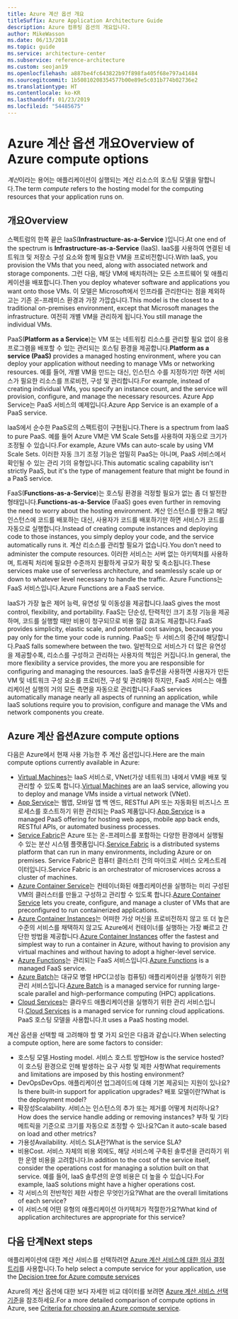 ```yaml
---
title: Azure 계산 옵션 개요
titleSuffix: Azure Application Architecture Guide
description: Azure 컴퓨팅 옵션의 개요입니다.
author: MikeWasson
ms.date: 06/13/2018
ms.topic: guide
ms.service: architecture-center
ms.subservice: reference-architecture
ms.custom: seojan19
ms.openlocfilehash: a887be4fc643822b97f898fa405f68e797a41484
ms.sourcegitcommit: 1b50810208354577b00e89e5c031b774b02736e2
ms.translationtype: HT
ms.contentlocale: ko-KR
ms.lasthandoff: 01/23/2019
ms.locfileid: "54485675"
---
```

# <a name="overview-of-azure-compute-options"></a><span data-ttu-id="0cc1b-103">Azure 계산 옵션 개요</span><span class="sxs-lookup"><span data-stu-id="0cc1b-103">Overview of Azure compute options</span></span>

<span data-ttu-id="0cc1b-104">*계산*이라는 용어는 애플리케이션이 실행되는 계산 리소스의 호스팅 모델을 말합니다.</span><span class="sxs-lookup"><span data-stu-id="0cc1b-104">The term *compute* refers to the hosting model for the computing resources that your application runs on.</span></span>

## <a name="overview"></a><span data-ttu-id="0cc1b-105">개요</span><span class="sxs-lookup"><span data-stu-id="0cc1b-105">Overview</span></span>

<span data-ttu-id="0cc1b-106">스펙트럼의 한쪽 끝은 IaaS(**Infrastructure-as-a-Service** )입니다.</span><span class="sxs-lookup"><span data-stu-id="0cc1b-106">At one end of the spectrum is **Infrastructure-as-a-Service** (IaaS).</span></span> <span data-ttu-id="0cc1b-107">IaaS를 사용하여 연결된 네트워크 및 저장소 구성 요소와 함께 필요한 VM을 프로비전합니다.</span><span class="sxs-lookup"><span data-stu-id="0cc1b-107">With IaaS, you provision the VMs that you need, along with associated network and storage components.</span></span> <span data-ttu-id="0cc1b-108">그런 다음, 해당 VM에 배치하려는 모든 소프트웨어 및 애플리케이션을 배포합니다.</span><span class="sxs-lookup"><span data-stu-id="0cc1b-108">Then you deploy whatever software and applications you want onto those VMs.</span></span> <span data-ttu-id="0cc1b-109">이 모델은 Microsoft에서 인프라를 관리한다는 점을 제외하고는 기존 온-프레미스 환경과 가장 가깝습니다.</span><span class="sxs-lookup"><span data-stu-id="0cc1b-109">This model is the closest to a traditional on-premises environment, except that Microsoft manages the infrastructure.</span></span> <span data-ttu-id="0cc1b-110">여전히 개별 VM을 관리하게 됩니다.</span><span class="sxs-lookup"><span data-stu-id="0cc1b-110">You still manage the individual VMs.</span></span>

<span data-ttu-id="0cc1b-111">PaaS(**Platform as a Service**)는 VM 또는 네트워킹 리소스를 관리할 필요 없이 응용 프로그램을 배포할 수 있는 관리되는 호스팅 환경을 제공합니다.</span><span class="sxs-lookup"><span data-stu-id="0cc1b-111">**Platform as a service (PaaS)** provides a managed hosting environment, where you can deploy your application without needing to manage VMs or networking resources.</span></span> <span data-ttu-id="0cc1b-112">예를 들어, 개별 VM을 만드는 대신, 인스턴스 수를 지정하기만 하면 서비스가 필요한 리소스를 프로비전, 구성 및 관리합니다.</span><span class="sxs-lookup"><span data-stu-id="0cc1b-112">For example, instead of creating individual VMs, you specify an instance count, and the service will provision, configure, and manage the necessary resources.</span></span> <span data-ttu-id="0cc1b-113">Azure App Service는 PaaS 서비스의 예제입니다.</span><span class="sxs-lookup"><span data-stu-id="0cc1b-113">Azure App Service is an example of a PaaS service.</span></span>

<span data-ttu-id="0cc1b-114">IaaS에서 순수한 PaaS로의 스펙트럼이 구현됩니다.</span><span class="sxs-lookup"><span data-stu-id="0cc1b-114">There is a spectrum from IaaS to pure PaaS.</span></span> <span data-ttu-id="0cc1b-115">예를 들어 Azure VM은 VM Scale Sets를 사용하여 자동으로 크기가 조정될 수 있습니다.</span><span class="sxs-lookup"><span data-stu-id="0cc1b-115">For example, Azure VMs can auto-scale by using VM Scale Sets.</span></span> <span data-ttu-id="0cc1b-116">이러한 자동 크기 조정 기능은 엄밀히 PaaS는 아니며, PaaS 서비스에서 확인될 수 있는 관리 기의 유형입니다.</span><span class="sxs-lookup"><span data-stu-id="0cc1b-116">This automatic scaling capability isn't strictly PaaS, but it's the type of management feature that might be found in a PaaS service.</span></span>

<span data-ttu-id="0cc1b-117">FaaS(**Functions-as-a-Service**)는 호스팅 환경을 걱정할 필요가 없는 좀 더 발전한 형태입니다.</span><span class="sxs-lookup"><span data-stu-id="0cc1b-117">**Functions-as-a-Service** (FaaS) goes even further in removing the need to worry about the hosting environment.</span></span> <span data-ttu-id="0cc1b-118">계산 인스턴스를 만들고 해당 인스턴스에 코드를 배포하는 대신, 사용자가 코드를 배포하기만 하면 서비스가 코드를 자동으로 실행합니다.</span><span class="sxs-lookup"><span data-stu-id="0cc1b-118">Instead of creating compute instances and deploying code to those instances, you simply deploy your code, and the service automatically runs it.</span></span> <span data-ttu-id="0cc1b-119">계산 리소스를 관리할 필요가 없습니다.</span><span class="sxs-lookup"><span data-stu-id="0cc1b-119">You don’t need to administer the compute resources.</span></span> <span data-ttu-id="0cc1b-120">이러한 서비스는 서버 없는 아키텍처를 사용하며, 트래픽 처리에 필요한 수준까지 원활하게 규모가 확장 및 축소됩니다.</span><span class="sxs-lookup"><span data-stu-id="0cc1b-120">These services make use of serverless architecture, and seamlessly scale up or down to whatever level necessary to handle the traffic.</span></span> <span data-ttu-id="0cc1b-121">Azure Functions는 FaaS 서비스입니다.</span><span class="sxs-lookup"><span data-stu-id="0cc1b-121">Azure Functions are a FaaS service.</span></span>

<span data-ttu-id="0cc1b-122">IaaS가 가장 높은 제어 능력, 유연성 및 이동성을 제공합니다.</span><span class="sxs-lookup"><span data-stu-id="0cc1b-122">IaaS gives the most control, flexibility, and portability.</span></span> <span data-ttu-id="0cc1b-123">FaaS는 단순성, 탄력적인 크기 조정 기능을 제공하며, 코드를 실행할 때만 비용이 청구되므로 비용 절감 효과도 제공합니다.</span><span class="sxs-lookup"><span data-stu-id="0cc1b-123">FaaS provides simplicity, elastic scale, and potential cost savings, because you pay only for the time your code is running.</span></span> <span data-ttu-id="0cc1b-124">PaaS는 두 서비스의 중간에 해당합니다.</span><span class="sxs-lookup"><span data-stu-id="0cc1b-124">PaaS falls somewhere between the two.</span></span> <span data-ttu-id="0cc1b-125">일반적으로 서비스가 더 많은 유연성을 제공할수록, 리소스를 구성하고 관리하는 사용자의 책임은 커집니다.</span><span class="sxs-lookup"><span data-stu-id="0cc1b-125">In general, the more flexibility a service provides, the more you are responsible for configuring and managing the resources.</span></span> <span data-ttu-id="0cc1b-126">IaaS 솔루션을 사용하면 사용자가 만든 VM 및 네트워크 구성 요소를 프로비전, 구성 및 관리해야 하지만, FaaS 서비스는 애플리케이션 실행의 거의 모든 측면을 자동으로 관리합니다.</span><span class="sxs-lookup"><span data-stu-id="0cc1b-126">FaaS services automatically manage nearly all aspects of running an application, while IaaS solutions require you to provision, configure and manage the VMs and network components you create.</span></span>

## <a name="azure-compute-options"></a><span data-ttu-id="0cc1b-127">Azure 계산 옵션</span><span class="sxs-lookup"><span data-stu-id="0cc1b-127">Azure compute options</span></span>

<span data-ttu-id="0cc1b-128">다음은 Azure에서 현재 사용 가능한 주 계산 옵션입니다.</span><span class="sxs-lookup"><span data-stu-id="0cc1b-128">Here are the main compute options currently available in Azure:</span></span>

- <span data-ttu-id="0cc1b-129">[Virtual Machines](/azure/virtual-machines/)는 IaaS 서비스로, VNet(가상 네트워크) 내에서 VM을 배포 및 관리할 수 있도록 합니다.</span><span class="sxs-lookup"><span data-stu-id="0cc1b-129">[Virtual Machines](/azure/virtual-machines/) are an IaaS service, allowing you to deploy and manage VMs inside a virtual network (VNet).</span></span>
- <span data-ttu-id="0cc1b-130">[App Service](/azure/app-service/app-service-value-prop-what-is)는 웹앱, 모바일 앱 백 엔드, RESTful API 또는 자동화된 비즈니스 프로세스를 호스트하기 위한 관리되는 PaaS 제품입니다.</span><span class="sxs-lookup"><span data-stu-id="0cc1b-130">[App Service](/azure/app-service/app-service-value-prop-what-is) is a managed PaaS offering for hosting web apps, mobile app back ends, RESTful APIs, or automated business processes.</span></span>
- <span data-ttu-id="0cc1b-131">[Service Fabric](/azure/service-fabric/service-fabric-overview)은 Azure 또는 온-프레미스를 포함하는 다양한 환경에서 실행될 수 있는 분산 시스템 플랫폼입니다.</span><span class="sxs-lookup"><span data-stu-id="0cc1b-131">[Service Fabric](/azure/service-fabric/service-fabric-overview) is a distributed systems platform that can run in many environments, including Azure or on premises.</span></span> <span data-ttu-id="0cc1b-132">Service Fabric은 컴퓨터 클러스터 간의 마이크로 서비스 오케스트레이터입니다.</span><span class="sxs-lookup"><span data-stu-id="0cc1b-132">Service Fabric is an orchestrator of microservices across a cluster of machines.</span></span>
- <span data-ttu-id="0cc1b-133">[Azure Container Service](/azure/container-service/container-service-intro)는 컨테이너화된 애플리케이션을 실행하는 미리 구성된 VM의 클러스터를 만들고 구성하고 관리할 수 있도록 합니다.</span><span class="sxs-lookup"><span data-stu-id="0cc1b-133">[Azure Container Service](/azure/container-service/container-service-intro) lets you create, configure, and manage a cluster of VMs that are preconfigured to run containerized applications.</span></span>
- <span data-ttu-id="0cc1b-134">[Azure Container Instances](/azure/container-instances/container-instances-overview)는 어떠한 가상 머신을 프로비전하지 않고 또 더 높은 수준의 서비스를 채택하지 않고도 Azure에서 컨테이너를 실행하는 가장 빠르고 간단한 방법을 제공합니다.</span><span class="sxs-lookup"><span data-stu-id="0cc1b-134">[Azure Container Instances](/azure/container-instances/container-instances-overview) offer the fastest and simplest way to run a container in Azure, without having to provision any virtual machines and without having to adopt a higher-level service.</span></span>
- <span data-ttu-id="0cc1b-135">[Azure Functions](/azure/azure-functions/functions-overview)는 관리되는 FaaS 서비스입니다.</span><span class="sxs-lookup"><span data-stu-id="0cc1b-135">[Azure Functions](/azure/azure-functions/functions-overview) is a managed FaaS service.</span></span>
- <span data-ttu-id="0cc1b-136">[Azure Batch](/azure/batch/batch-technical-overview)는 대규모 병렬 HPC(고성능 컴퓨팅) 애플리케이션을 실행하기 위한 관리 서비스입니다.</span><span class="sxs-lookup"><span data-stu-id="0cc1b-136">[Azure Batch](/azure/batch/batch-technical-overview) is a managed service for running large-scale parallel and high-performance computing (HPC) applications.</span></span>
- <span data-ttu-id="0cc1b-137">[Cloud Services](/azure/cloud-services/cloud-services-choose-me)는 클라우드 애플리케이션을 실행하기 위한 관리 서비스입니다.</span><span class="sxs-lookup"><span data-stu-id="0cc1b-137">[Cloud Services](/azure/cloud-services/cloud-services-choose-me) is a managed service for running cloud applications.</span></span> <span data-ttu-id="0cc1b-138">PaaS 호스팅 모델을 사용합니다.</span><span class="sxs-lookup"><span data-stu-id="0cc1b-138">It uses a PaaS hosting model.</span></span>

<span data-ttu-id="0cc1b-139">계산 옵션을 선택할 때 고려해야 할 몇 가지 요인은 다음과 같습니다.</span><span class="sxs-lookup"><span data-stu-id="0cc1b-139">When selecting a compute option, here are some factors to consider:</span></span>

- <span data-ttu-id="0cc1b-140">호스팅 모델.</span><span class="sxs-lookup"><span data-stu-id="0cc1b-140">Hosting model.</span></span> <span data-ttu-id="0cc1b-141">서비스 호스트 방법</span><span class="sxs-lookup"><span data-stu-id="0cc1b-141">How is the service hosted?</span></span> <span data-ttu-id="0cc1b-142">이 호스팅 환경으로 인해 발생하는 요구 사항 및 제한 사항</span><span class="sxs-lookup"><span data-stu-id="0cc1b-142">What requirements and limitations are imposed by this hosting environment?</span></span>
- <span data-ttu-id="0cc1b-143">DevOps</span><span class="sxs-lookup"><span data-stu-id="0cc1b-143">DevOps.</span></span> <span data-ttu-id="0cc1b-144">애플리케이션 업그레이드에 대해 기본 제공되는 지원이 있나요?</span><span class="sxs-lookup"><span data-stu-id="0cc1b-144">Is there built-in support for application upgrades?</span></span> <span data-ttu-id="0cc1b-145">배포 모델이란?</span><span class="sxs-lookup"><span data-stu-id="0cc1b-145">What is the deployment model?</span></span>
- <span data-ttu-id="0cc1b-146">확장성</span><span class="sxs-lookup"><span data-stu-id="0cc1b-146">Scalability.</span></span> <span data-ttu-id="0cc1b-147">서비스는 인스턴스의 추가 또는 제거를 어떻게 처리하나요?</span><span class="sxs-lookup"><span data-stu-id="0cc1b-147">How does the service handle adding or removing instances?</span></span> <span data-ttu-id="0cc1b-148">부하 및 기타 메트릭을 기준으로 크기를 자동으로 조정할 수 있나요?</span><span class="sxs-lookup"><span data-stu-id="0cc1b-148">Can it auto-scale based on load and other metrics?</span></span>
- <span data-ttu-id="0cc1b-149">가용성</span><span class="sxs-lookup"><span data-stu-id="0cc1b-149">Availability.</span></span> <span data-ttu-id="0cc1b-150">서비스 SLA란?</span><span class="sxs-lookup"><span data-stu-id="0cc1b-150">What is the service SLA?</span></span>
- <span data-ttu-id="0cc1b-151">비용</span><span class="sxs-lookup"><span data-stu-id="0cc1b-151">Cost.</span></span> <span data-ttu-id="0cc1b-152">서비스 자체의 비용 외에도, 해당 서비스에 구축된 솔루션을 관리하기 위한 운영 비용을 고려합니다.</span><span class="sxs-lookup"><span data-stu-id="0cc1b-152">In addition to the cost of the service itself, consider the operations cost for managing a solution built on that service.</span></span> <span data-ttu-id="0cc1b-153">예를 들어, IaaS 솔루션의 운영 비용은 더 높을 수 있습니다.</span><span class="sxs-lookup"><span data-stu-id="0cc1b-153">For example, IaaS solutions might have a higher operations cost.</span></span>
- <span data-ttu-id="0cc1b-154">각 서비스의 전반적인 제한 사항은 무엇인가요?</span><span class="sxs-lookup"><span data-stu-id="0cc1b-154">What are the overall limitations of each service?</span></span>
- <span data-ttu-id="0cc1b-155">이 서비스에 어떤 유형의 애플리케이션 아키텍처가 적절한가요?</span><span class="sxs-lookup"><span data-stu-id="0cc1b-155">What kind of application architectures are appropriate for this service?</span></span>

## <a name="next-steps"></a><span data-ttu-id="0cc1b-156">다음 단계</span><span class="sxs-lookup"><span data-stu-id="0cc1b-156">Next steps</span></span>

<span data-ttu-id="0cc1b-157">애플리케이션에 대한 계산 서비스를 선택하려면 [Azure 계산 서비스에 대한 의사 결정 트리](./compute-decision-tree.md)를 사용합니다.</span><span class="sxs-lookup"><span data-stu-id="0cc1b-157">To help select a compute service for your application, use the [Decision tree for Azure compute services](./compute-decision-tree.md)</span></span>

<span data-ttu-id="0cc1b-158">Azure의 계산 옵션에 대한 보다 자세한 비교 데이터를 보려면 [Azure 계산 서비스 선택 기준](./compute-comparison.md)을 참조하세요.</span><span class="sxs-lookup"><span data-stu-id="0cc1b-158">For a more detailed comparison of compute options in Azure, see [Criteria for choosing an Azure compute service](./compute-comparison.md).</span></span>
